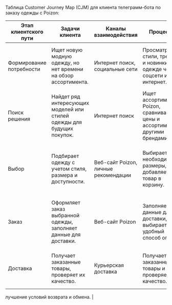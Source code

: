 Таблица Customer Journey Map (CJM) для клиента телеграмм-бота по заказу одежды с Poizon:

| Этап клиентского пути | Задачи клиента | Каналы взаимодействия | Процессы | Чувства и мысли клиента | Рекламное сообщение | Барьеры | Важность этапа | Удовлетворённость | Решения (гипотезы) |
|------------------------|----------------|-----------------------|----------|-------------------------|---------------------|----------|-----------------|-------------------|---------------------|
| Формирование потребности | Ищет новую модную одежду, но нет времени на обзор ассортимента. | Интернет поиск, социальные сети | Просматривает стили, тренды и новинки в одежде через соцсети и интернет. | "Что выбрать из новых коллекций? Будет ли это соответствовать моему стилю?" | "Узнай последние тренды в Poizon! Открой для себя новые образы." | Неуверенность в соответствии стиля предложенной одежде. | 2 — средний приоритет | - | Реклама на тематических модных ресурсах. |
| Поиск решения | Найдет ряд интересующих моделей или стилей одежды для будущих покупок. | Интернет поиск | Ищет ассортимент Poizon, сравнивает цены и ассортимент с другими брендами. | "Каковы цены на выбранную одежду? Могу ли я получить дополнительные скидки?" | "У нас лучшие предложения на топовые бренды! Найди свой идеальный лук!" | Высокие цены на покупки, необходимость дополнительных скидок. | 2 — средний приоритет | 3 | Предоставление скидок по программе лояльности. |
| Выбор | Подбирает одежду с учетом стиля, размера и доступности. | Веб-сайт Poizon, личные рекомендации | Выбирает необходимые размеры, добавляет товар в корзину. | "Есть ли удобные способы оплаты? Насколько это подходит для моих потребностей?" | "У нас самые удобные опции оплаты! Оплати сейчас и получи свой заказ!" | Несовпадение размеров или неудобные методы оплаты. | 1 — высокий приоритет | 4 | Добавление новых способов оплаты. |
| Заказ | Оформляет заказ выбранной одежды, заполняет данные для доставки. | Веб-сайт Poizon | Заполняет данные для доставки, выбирает удобный способ оплаты. | "Когда моя покупка будет доставлена? Как проследить мой заказ?" | "Мы доставим ваш заказ вовремя! Отследите его статус в личном кабинете." | Неясность в сроках доставки и сложности отслеживания заказа. | 1 — высокий приоритет | 5 | Улучшение системы отслеживания заказов. |
| Доставка | Получает заказанные товары, проверяет их качество. | Курьерская доставка | Получает заказанные товары и проверяет их качество. | "Товары соответствуют описанию? Пришли ли они в хорошем состоянии?" | "Только качественная одежда! Мы заботимся о вашем комфорте." | Товар не соответствует описанию или пришел в плохом состоянии. | 1 — высокий приоритет | 5 | У

лучшение условий возврата и обмена. |
